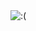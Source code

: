 <picture>
  <source media="(prefers-color-scheme: light)" srcset="https://github.com/user-attachments/assets/88e4c6c8-a7ad-4150-83d6-94363e013b02">
  <source media="(prefers-color-scheme: dark)" srcset="https://github.com/user-attachments/assets/81f1ad65-b108-4e02-90b6-1565b1995efc">
  <img alt=":(">
</picture>
